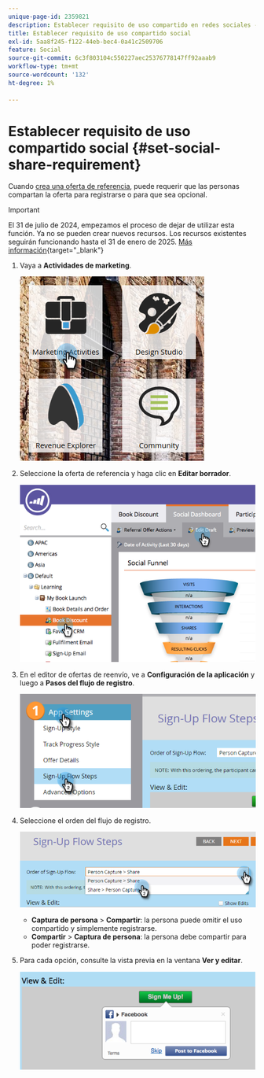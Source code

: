 ```yaml
---
unique-page-id: 2359821
description: Establecer requisito de uso compartido en redes sociales - Documentos de Marketo - Documentación del producto
title: Establecer requisito de uso compartido social
exl-id: 5aa8f245-f122-44eb-bec4-0a41c2509706
feature: Social
source-git-commit: 6c3f803104c550227aec25376778147ff92aaab9
workflow-type: tm+mt
source-wordcount: '132'
ht-degree: 1%

---
```


# Establecer requisito de uso compartido social {#set-social-share-requirement}

Cuando [crea una oferta de referencia](/help/marketo/product-docs/demand-generation/social/referral-offers/create-a-referral-offer.md), puede requerir que las personas compartan la oferta para registrarse o para que sea opcional.

>[!IMPORTANT]
>
>El 31 de julio de 2024, empezamos el proceso de dejar de utilizar esta función. Ya no se pueden crear nuevos recursos. Los recursos existentes seguirán funcionando hasta el 31 de enero de 2025. [Más información](https://nation.marketo.com/t5/employee-blogs/marketo-engage-social-features-deprecation/ba-p/351977){target="_blank"}

1. Vaya a **Actividades de marketing**.

   ![](assets/ma-1.png)

1. Seleccione la oferta de referencia y haga clic en **Editar borrador**.

   ![](assets/image2015-4-22-13-3a30-3a36.png)

1. En el editor de ofertas de reenvío, ve a **Configuración de la aplicación** y luego a **Pasos del flujo de registro**.

   ![](assets/three.png)

1. Seleccione el orden del flujo de registro.

   ![](assets/four.png)

   * **Captura de persona** > **Compartir**: la persona puede omitir el uso compartido y simplemente registrarse.
   * **Compartir** > **Captura de persona**: la persona debe compartir para poder registrarse.

1. Para cada opción, consulte la vista previa en la ventana **Ver y editar**.

   ![](assets/image2015-4-22-13-3a34-3a28.png)
